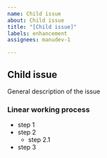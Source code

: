 ```yaml
---
name: Child issue
about: Child issue
title: "[Child issue]"
labels: enhancement
assignees: manudev-1

---
```


## Child issue
General description of the issue

### Linear working process
- step 1
- step 2
    - step 2.1
- step 3
